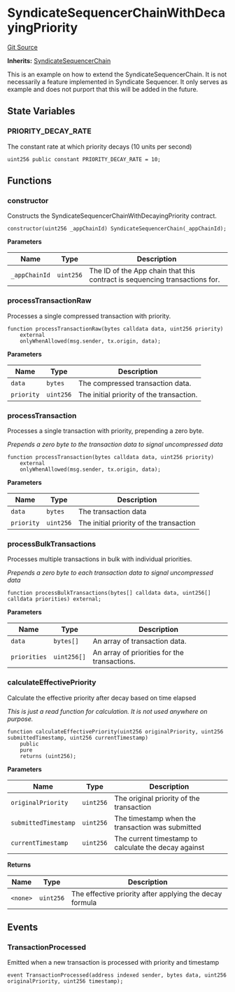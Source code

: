 # SyndicateSequencerChainWithDecayingPriority
[Git Source](https://github.com/SyndicateProtocol/metabased-rollup/blob/eb4946a298148d1c686f65f1f0883c9daf2b87fe/src/extensions/SyndicateSequencerChainWithDecayingPriority.sol)

**Inherits:**
[SyndicateSequencerChain](/src/SyndicateSequencerChain.sol/contract.SyndicateSequencerChain.md)

This is an example on how to extend the SyndicateSequencerChain.
It is not necessarily a feature implemented in Syndicate Sequencer.
It only serves as example and does not purport that this will be added in the future.


## State Variables
### PRIORITY_DECAY_RATE
The constant rate at which priority decays (10 units per second)


```solidity
uint256 public constant PRIORITY_DECAY_RATE = 10;
```


## Functions
### constructor

Constructs the SyndicateSequencerChainWithDecayingPriority contract.


```solidity
constructor(uint256 _appChainId) SyndicateSequencerChain(_appChainId);
```
**Parameters**

|Name|Type|Description|
|----|----|-----------|
|`_appChainId`|`uint256`|The ID of the App chain that this contract is sequencing transactions for.|


### processTransactionRaw

Processes a single compressed transaction with priority.


```solidity
function processTransactionRaw(bytes calldata data, uint256 priority)
    external
    onlyWhenAllowed(msg.sender, tx.origin, data);
```
**Parameters**

|Name|Type|Description|
|----|----|-----------|
|`data`|`bytes`|The compressed transaction data.|
|`priority`|`uint256`|The initial priority of the transaction.|


### processTransaction

Processes a single transaction with priority, prepending a zero byte.

*Prepends a zero byte to the transaction data to signal uncompressed data*


```solidity
function processTransaction(bytes calldata data, uint256 priority)
    external
    onlyWhenAllowed(msg.sender, tx.origin, data);
```
**Parameters**

|Name|Type|Description|
|----|----|-----------|
|`data`|`bytes`|The transaction data|
|`priority`|`uint256`|The initial priority of the transaction|


### processBulkTransactions

Processes multiple transactions in bulk with individual priorities.

*Prepends a zero byte to each transaction data to signal uncompressed data*


```solidity
function processBulkTransactions(bytes[] calldata data, uint256[] calldata priorities) external;
```
**Parameters**

|Name|Type|Description|
|----|----|-----------|
|`data`|`bytes[]`|An array of transaction data.|
|`priorities`|`uint256[]`|An array of priorities for the transactions.|


### calculateEffectivePriority

Calculate the effective priority after decay based on time elapsed

*This is just a read function for calculation. It is not used anywhere on purpose.*


```solidity
function calculateEffectivePriority(uint256 originalPriority, uint256 submittedTimestamp, uint256 currentTimestamp)
    public
    pure
    returns (uint256);
```
**Parameters**

|Name|Type|Description|
|----|----|-----------|
|`originalPriority`|`uint256`|The original priority of the transaction|
|`submittedTimestamp`|`uint256`|The timestamp when the transaction was submitted|
|`currentTimestamp`|`uint256`|The current timestamp to calculate the decay against|

**Returns**

|Name|Type|Description|
|----|----|-----------|
|`<none>`|`uint256`|The effective priority after applying the decay formula|


## Events
### TransactionProcessed
Emitted when a new transaction is processed with priority and timestamp


```solidity
event TransactionProcessed(address indexed sender, bytes data, uint256 originalPriority, uint256 timestamp);
```

